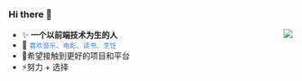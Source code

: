 ### Hi there 👋

* ✨ **一个以前端技术为生的人**  <img align="right" src="https://github-readme-stats.vercel.app/api?username=Min888888&show_icons=true&theme=gotham"/>
* 🌱 <span style="color:#2F81F7">`喜欢音乐、电影、读书、烹饪`</span> 
* 👯希望接触到更好的项目和平台
* ⚡努力 + 选择 

